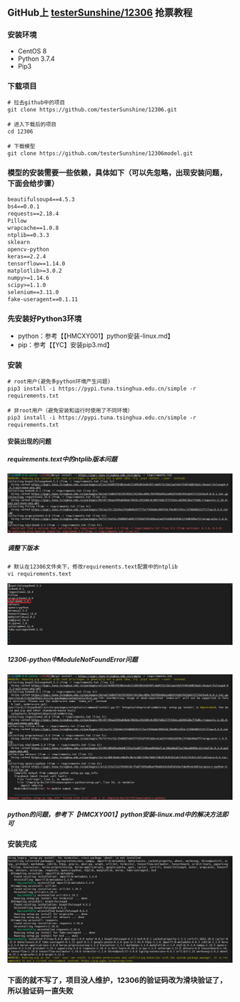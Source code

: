 ## GitHub上 [testerSunshine/12306](https://github.com/testerSunshine/12306) 抢票教程

### 安装环境
* CentOS 8
* Python 3.7.4
* Pip3

### 下载项目
```shell
# 拉去github中的项目
git clone https://github.com/testerSunshine/12306.git

# 进入下载后的项目
cd 12306

# 下载模型
git clone https://github.com/testerSunshine/12306model.git
```

### 模型的安装需要一些依赖，具体如下（可以先忽略，出现安装问题，下面会给步骤）
```shell
beautifulsoup4==4.5.3
bs4==0.0.1
requests==2.18.4
Pillow
wrapcache==1.0.8
ntplib==0.3.3
sklearn
opencv-python
keras==2.2.4
tensorflow==1.14.0
matplotlib>=3.0.2
numpy>=1.14.6
scipy>=1.1.0
selenium==3.11.0
fake-useragent==0.1.11
```

### 先安装好Python3环境
* python：参考【【HMCXY001】python安装-linux.md】
* pip：参考【【YC】安装pip3.md】

### 安装
```shell
# root用户(避免多python环境产生问题) 
pip3 install -i https://pypi.tuna.tsinghua.edu.cn/simple -r requirements.txt

# 非root用户（避免安装和运行时使用了不同环境）
pip3 install -i https://pypi.tuna.tsinghua.edu.cn/simple -r requirements.txt
```
#### 安装出现的问题
##### requirements.text中的ntplib版本问题
![requirements.text中的ntplib版本问题](../resource/12306/12306-requirements.text中的ntplib版本问题.png)
##### 调整下版本
```shell
# 默认在12306文件夹下，修改requirements.text配置中的ntplib
vi requirements.text
```
![requirements.text中的ntplib版本问题解决](../resource/12306/12306-requirements.text中的ntplib版本问题解决.png)

##### 12306-python中ModuleNotFoundError问题
![python中ModuleNotFoundError问题](../resource/12306/12306-python中ModuleNotFoundError问题.png)
##### python的问题，参考下【HMCXY001】python安装-linux.md中的解决方法即可

### 安装完成
![安装完成](../resource/12306/12306-安装完成.png)

### 下面的就不写了，项目没人维护，12306的验证码改为滑块验证了，所以验证码一直失败

